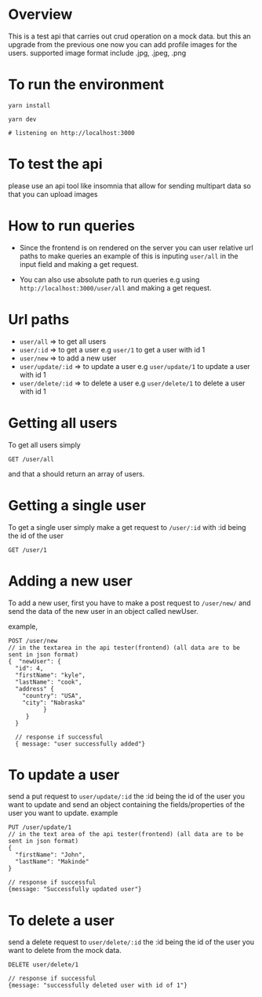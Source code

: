 # Overview

This is a test api that carries out crud operation on a mock data. but this an upgrade from the previous one now you can add profile images for the users. supported image format include .jpg, .jpeg, .png

# To run the environment

```
yarn install
```

```
yarn dev
```

```
# listening on http://localhost:3000
```

# To test the api

please use an api tool like insomnia that allow for sending multipart data so that you can upload images

# How to run queries

- Since the frontend is on rendered on the server you can user relative url paths to make queries
  an example of this is inputing `user/all` in the input field and making a get request.

- You can also use absolute path to run queries e.g using `http://localhost:3000/user/all` and making a get request.

# Url paths

- `user/all` => to get all users
- `user/:id` => to get a user e.g `user/1` to get a user with id 1
- `user/new` => to add a new user
- `user/update/:id` => to update a user e.g `user/update/1` to update a user with id 1
- `user/delete/:id` => to delete a user e.g `user/delete/1` to delete a user with id 1

# Getting all users

To get all users simply

```
GET /user/all
```

and that a should return an array of users.

# Getting a single user

To get a single user simply make a get request to `/user/:id` with :id being the id of the user

```
GET /user/1
```

# Adding a new user

To add a new user, first you have to make a post request to `/user/new/` and send the
data of the new user in an object called newUser.

example,

```
POST /user/new
// in the textarea in the api tester(frontend) (all data are to be sent in json format)
{  "newUser": {
  "id": 4,
  "firstName": "kyle",
  "lastName": "cook",
  "address" {
    "country": "USA",
    "city": "Nabraska"
          }
     }
  }

  // response if successful
  { message: "user successfully added"}
```

# To update a user

send a put request to `user/update/:id` the :id being the id of the user you want to update
and send an object containing the fields/properties of the user you want to update.
example

```
PUT /user/update/1
// in the text area of the api tester(frontend) (all data are to be sent in json format)
{
  "firstName": "John",
  "lastName": "Makinde"
}

// response if successful
{message: "Successfully updated user"}

```

# To delete a user

send a delete request to `user/delete/:id` the :id being the id of the user you want to delete from the mock data.

```
DELETE user/delete/1

// response if successful
{message: "successfully deleted user with id of 1"}
```
